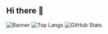## Hi there 👋

<!--
**dmfadul/dmfadul** is a ✨ _special_ ✨ repository because its `README.md` (this file) appears on your GitHub profile.

Here are some ideas to get you started:

- 🔭 I’m currently working on ...
- 🌱 I’m currently learning ...
- 👯 I’m looking to collaborate on ...
- 🤔 I’m looking for help with ...
- 💬 Ask me about ...
- 📫 How to reach me: ...
- 😄 Pronouns: ...
- ⚡ Fun fact: ...
-->

![Banner](setup.jpg)
![Top Langs](https://github-readme-stats.vercel.app/api/top-langs/?username=dmfadul&layout=compact)
![GitHub Stats](https://github-readme-stats.vercel.app/api?username=dmfadul&show_icons=true&count_private=true&theme=radical&token=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)


